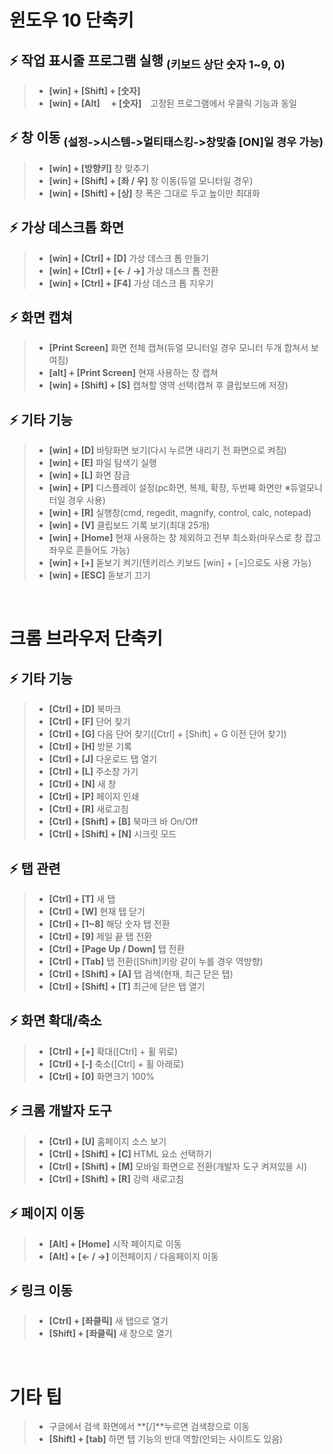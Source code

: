 # 윈도우 10 단축키
## ⚡ 작업 표시줄 프로그램 실행 <sub>(키보드 상단 숫자 1~9, 0)</sub>
> - **[win] + [Shift] + [숫자]**
> - **[win] + [Alt] 　+ [숫자]**　고정된 프로그램에서 우클릭 기능과 동일

## ⚡ 창 이동 <sub>(설정->시스템->멀티태스킹->창맞춤 [ON]일 경우 가능)<sub>
> - **[win] + [방향키]**              창 맞추기
> - **[win] + [Shift] + [좌 / 우]**     창 이동(듀얼 모니터일 경우)
> - **[win] + [Shift] + [상]**			창 폭은 그대로 두고 높이만 최대화

## ⚡ 가상 데스크톱 화면
> - **[win] + [Ctrl] + [D]**            가상 데스크 톱 만들기
> - **[win] + [Ctrl] + [← / →]**      가상 데스크 톱 전환
> - **[win] + [Ctrl] + [F4]**         가상 데스크 톱 지우기

## ⚡ 화면 캡쳐
> - **[Print Screen]**	화면 전체 캡쳐(듀얼 모니터일 경우 모니터 두개 합쳐서 보여짐)
> - **[alt] + [Print Screen]**		현재 사용하는 창 캡쳐
> - **[win] + [Shift] + [S]**	 캡쳐할 영역 선택(캡쳐 후 클립보드에 저장)
## ⚡ 기타 기능
> - **[win] + [D]**                   바탕화면 보기(다시 누르면 내리기 전 화면으로 켜짐)
> - **[win] + [E]**                   파일 탐색기 실행
> - **[win] + [L]**                   화면 잠금
> - **[win] + [P]**					디스플레이 설정(pc화면, 복제, 확장, 두번째 화면만 ※듀얼모니터일 경우 사용)
> - **[win] + [R]**                   실행창(cmd, regedit, magnify, control, calc, notepad)
> - **[win] + [V]**					클립보드 기록 보기(최대 25개)
> - **[win] + [Home]**  			현재 사용하는 창 제외하고 전부 최소화(마우스로 창 잡고 좌우로 흔들어도 가능)
> - **[win] + [+]**					돋보기 켜기(텐키리스 키보드 [win] + [=]으로도 사용 가능)
> - **[win] + [ESC]**               돋보기 끄기

<br>

# 크롬 브라우저 단축키
## ⚡ 기타 기능
> - **[Ctrl] + [D]**    					북마크
> - **[Ctrl] + [F]**						단어 찾기
> - **[Ctrl] + [G]**						다음 단어 찾기([Ctrl] + [Shift] + G 이전 단어 찾기)
> - **[Ctrl] + [H]**    					방문 기록
> - **[Ctrl] + [J]**    					다운로드 탭 열기
> - **[Ctrl] + [L]**    					주소창 가기
> - **[Ctrl] + [N]**    					새 창
> - **[Ctrl] + [P]**						페이지 인쇄
> - **[Ctrl] + [R]**						새로고침
> - **[Ctrl] + [Shift] + [B]**	            북마크 바 On/Off
> - **[Ctrl] + [Shift] + [N]**	            시크릿 모드

## ⚡ 탭 관련
> - **[Ctrl] + [T]**    					새 탭
> - **[Ctrl] + [W]**    					현재 탭 닫기
> - **[Ctrl] + [1~8]**            		해당 숫자 탭 전환
> - **[Ctrl] + [9]**                		제일 끝 탭 전환
> - **[Ctrl] + [Page Up / Down]** 		탭 전환
> - **[Ctrl] + [Tab]**	         		탭 전환([Shift]키랑 같이 누를 경우 역방향)
> - **[Ctrl] + [Shift] + [A]**				탭 검색(현재, 최근 닫은 탭)
> - **[Ctrl] + [Shift] + [T]**	            최근에 닫은 탭 열기

## ⚡ 화면 확대/축소
> - **[Ctrl] + [+]**		            확대([Ctrl] + 휠 위로)
> - **[Ctrl] + [-]**		            축소([Ctrl] + 휠 아래로)
> - **[Ctrl] + [0]**		            화면크기 100%

## ⚡ 크롬 개발자 도구
> - **[Ctrl] + [U]**				홈페이지 소스 보기
> - **[Ctrl] + [Shift] + [C]**				HTML 요소 선택하기
> - **[Ctrl] + [Shift] + [M]**				모바일 화면으로 전환(개발자 도구 켜져있을 시)
> - **[Ctrl] + [Shift] + [R]**				강력 새로고침

## ⚡ 페이지 이동
> - **[Alt] + [Home]**		            시작 페이지로 이동
> - **[Alt] + [← / →]**		            이전페이지 / 다음페이지 이동

## ⚡ 링크 이동
> - **[Ctrl]  + [좌클릭]**		            새 탭으로 열기
> - **[Shift] + [좌클릭]** 		            새 창으로 열기

<br>

# 기타 팁
> - 구글에서 검색 화면에서 **[/]**누르면 검색창으로 이동
> - **[Shift] + [tab]** 하면 탭 기능의 반대 역할(안되는 사이트도 있음)